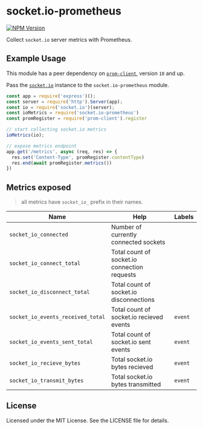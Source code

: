 # socket.io-prometheus

[![NPM Version][npm-image]][npm-url]

Collect `socket.io` server metrics with Prometheus.

## Example Usage

This module has a peer dependency on [`prom-client`][prom-client-url], version `10` and up.

Pass the [`socket.io`][socket.io-url] instance to the `socket.io-prometheus` module.

```js
const app = require('express')();
const server = require('http').Server(app);
const io = require('socket.io')(server);
const ioMetrics = require('socket.io-prometheus')
const promRegister = require('prom-client').register

// start collecting socket.io metrics
ioMetrics(io);

// expose metrics endpoint
app.get('/metrics', async (req, res) => {
  res.set('Content-Type', promRegister.contentType)
  res.end(await promRegister.metrics())
})
```

## Metrics exposed

> all metrics have `socket_io_` prefix in their names.

| Name                              | Help                                         | Labels  |
| --------------------------------- | ---------------------------------------------| ------- |
| `socket_io_connected`             | Number of currently connected sockets        |         |
| `socket_io_connect_total`         | Total count of socket.io connection requests |         |
| `socket_io_disconnect_total`      | Total count of socket.io disconnections      |         |
| `socket_io_events_received_total` | Total count of socket.io recieved events     | `event` |
| `socket_io_events_sent_total`     | Total count of socket.io sent events         | `event` |
| `socket_io_recieve_bytes`         | Total socket.io bytes recieved               | `event` |
| `socket_io_transmit_bytes`        | Total socket.io bytes transmitted            | `event` |

## License

Licensed under the MIT License. See the LICENSE file for details.

[npm-image]: https://img.shields.io/npm/v/socket.io-prometheus.svg
[npm-url]: https://npmjs.org/package/socket.io-prometheus
[prom-client-url]: https://github.com/siimon/prom-client
[socket.io-url]: https://github.com/socketio/socket.io
